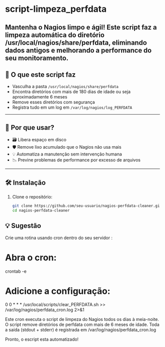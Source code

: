 # script-limpeza_perfdata
Mantenha o Nagios limpo e ágil! Este script faz a limpeza automática do diretório  /usr/local/nagios/share/perfdata, eliminando dados antigos e melhorando a performance do seu monitoramento.
---

## 🚀 O que este script faz

- Vasculha a pasta `/usr/local/nagios/share/perfdata`
- Encontra diretórios com mais de 180 dias de idade ou seja aproximadamente 6 meses
- Remove esses diretórios com segurança
- Registra tudo em um log em `/var/log/nagios/log_PERFDATA`

---

## 🧠 Por que usar?

- 🗃️ Libera espaço em disco
- 🛡️ Remove lixo acumulado que o Nagios não usa mais
- 💡 Automatiza a manutenção sem intervenção humana
- 📉 Previne problemas de performance por excesso de arquivos

---

## 🛠️ Instalação

1. Clone o repositório:

   ```bash
   git clone https://github.com/seu-usuario/nagios-perfdata-cleaner.git
   cd nagios-perfdata-cleaner

## 💡 Sugestão

   Crie uma rotina usando cron dentro do seu servidor :
   
  # Abra o cron:
  crontab -e

  # Adicione a configuração:
   0 0 * * * /usr/local/scripts/clear_PERFDATA.sh >> /var/log/nagios/perfdata_cron.log 2>&1

   Este cron executa o script de limpeza do Nagios todos os dias à meia-noite.
   O script remove diretórios de perfdata com mais de 6 meses de idade.
   Toda a saída (stdout + stderr) é registrada em /var/log/nagios/perfdata_cron.log

Pronto, o escript esta automatizado!
   
